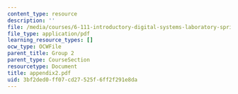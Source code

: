 ```yaml
---
content_type: resource
description: ''
file: /media/courses/6-111-introductory-digital-systems-laboratory-spring-2006/3bf2ded0ff07cd27525f6ff2f291e8da_appendix2.pdf
file_type: application/pdf
learning_resource_types: []
ocw_type: OCWFile
parent_title: Group 2
parent_type: CourseSection
resourcetype: Document
title: appendix2.pdf
uid: 3bf2ded0-ff07-cd27-525f-6ff2f291e8da
---
```


